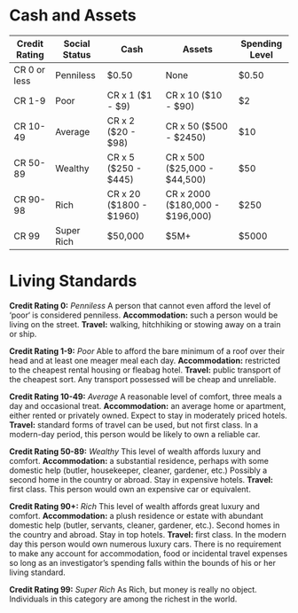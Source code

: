 <!-- TITLE: Credit Rating -->
<!-- SUBTITLE: A quick summary of Credit Rating -->

# Cash and Assets
 Credit Rating | Social Status | Cash | Assets | Spending Level
 --- | --- | --- | --- | ---
CR 0 or less | Penniless | $0.50 | None | $0.50
CR 1-9 | Poor | CR x 1 ($1 - $9) | CR x 10 ($10 - $90) | $2
CR 10-49 | Average | CR x 2 ($20 - $98) | CR x 50 ($500 - $2450) | $10
CR 50-89 | Wealthy | CR x 5 ($250 - $445) | CR x 500 ($25,000 - $44,500) | $50
CR 90-98 | Rich | CR x 20 ($1800 - $1960) | CR x 2000 ($180,000 - $196,000) | $250
CR 99 | Super Rich | $50,000 | $5M+ | $5000
# Living Standards
**Credit Rating 0:** *Penniless*
A person that cannot even afford the level of ‘poor‘ is considered penniless.
**Accommodation:** such a person would be living on the street.
**Travel:** walking, hitchhiking or stowing away on a train or ship.

**Credit Rating 1-9:** *Poor*
Able to afford the bare minimum of a roof over their head and at least one meager meal each day.
**Accommodation:** restricted to the cheapest rental housing or fleabag hotel.
**Travel:** public transport of the cheapest sort. Any transport possessed will be cheap and unreliable.

**Credit Rating 10-49:** *Average*
A reasonable level of comfort, three meals a day and occasional treat.
**Accommodation:** an average home or apartment, either rented or privately owned. Expect to stay in moderately priced hotels.
**Travel:** standard forms of travel can be used, but not first class. In a modern-day period, this person would be likely to own a reliable car.

**Credit Rating 50-89:** *Wealthy*
This level of wealth affords luxury and comfort.
**Accommodation:** a substantial residence, perhaps with some domestic help (butler, housekeeper, cleaner, gardener, etc.) Possibly a second home in the country or abroad. Stay in expensive hotels.
**Travel:** first class. This person would own an expensive car or equivalent.

**Credit Rating 90+:** *Rich*
This level of wealth affords great luxury and comfort.
**Accommodation:** a plush residence or estate with abundant domestic help (butler, servants, cleaner, gardener, etc.). Second homes in the country and abroad. Stay in top hotels.
**Travel:** first class. In the modern day this person would own numerous luxury cars. There is no requirement to make any account for accommodation, food or incidental travel expenses so long as an investigator’s spending falls within the bounds of his or her living standard. 

**Credit Rating 99:** *Super Rich*
As Rich, but money is really no object. Individuals in this category are among the richest in the world.
